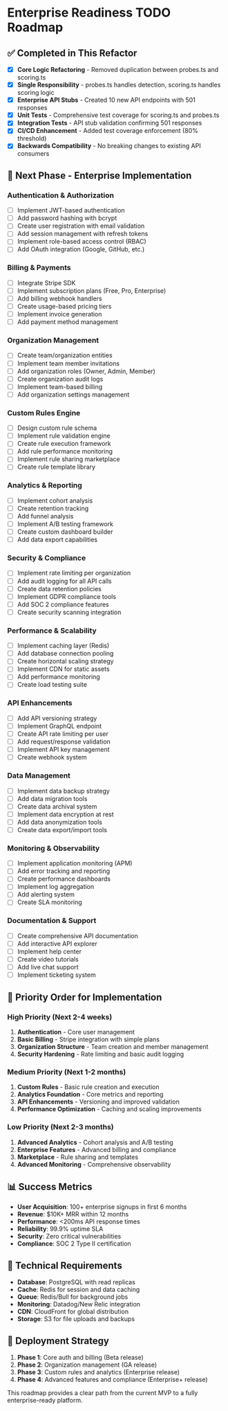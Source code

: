 # Enterprise Readiness TODO Roadmap

## ✅ Completed in This Refactor

- [x] **Core Logic Refactoring** - Removed duplication between probes.ts and scoring.ts
- [x] **Single Responsibility** - probes.ts handles detection, scoring.ts handles scoring logic
- [x] **Enterprise API Stubs** - Created 10 new API endpoints with 501 responses
- [x] **Unit Tests** - Comprehensive test coverage for scoring.ts and probes.ts
- [x] **Integration Tests** - API stub validation confirming 501 responses
- [x] **CI/CD Enhancement** - Added test coverage enforcement (80% threshold)
- [x] **Backwards Compatibility** - No breaking changes to existing API consumers

## 🔄 Next Phase - Enterprise Implementation

### Authentication & Authorization
- [ ] Implement JWT-based authentication
- [ ] Add password hashing with bcrypt
- [ ] Create user registration with email validation
- [ ] Add session management with refresh tokens
- [ ] Implement role-based access control (RBAC)
- [ ] Add OAuth integration (Google, GitHub, etc.)

### Billing & Payments
- [ ] Integrate Stripe SDK
- [ ] Implement subscription plans (Free, Pro, Enterprise)
- [ ] Add billing webhook handlers
- [ ] Create usage-based pricing tiers
- [ ] Implement invoice generation
- [ ] Add payment method management

### Organization Management
- [ ] Create team/organization entities
- [ ] Implement team member invitations
- [ ] Add organization roles (Owner, Admin, Member)
- [ ] Create organization audit logs
- [ ] Implement team-based billing
- [ ] Add organization settings management

### Custom Rules Engine
- [ ] Design custom rule schema
- [ ] Implement rule validation engine
- [ ] Create rule execution framework
- [ ] Add rule performance monitoring
- [ ] Implement rule sharing marketplace
- [ ] Create rule template library

### Analytics & Reporting
- [ ] Implement cohort analysis
- [ ] Create retention tracking
- [ ] Add funnel analysis
- [ ] Implement A/B testing framework
- [ ] Create custom dashboard builder
- [ ] Add data export capabilities

### Security & Compliance
- [ ] Implement rate limiting per organization
- [ ] Add audit logging for all API calls
- [ ] Create data retention policies
- [ ] Implement GDPR compliance tools
- [ ] Add SOC 2 compliance features
- [ ] Create security scanning integration

### Performance & Scalability
- [ ] Implement caching layer (Redis)
- [ ] Add database connection pooling
- [ ] Create horizontal scaling strategy
- [ ] Implement CDN for static assets
- [ ] Add performance monitoring
- [ ] Create load testing suite

### API Enhancements
- [ ] Add API versioning strategy
- [ ] Implement GraphQL endpoint
- [ ] Create API rate limiting per user
- [ ] Add request/response validation
- [ ] Implement API key management
- [ ] Create webhook system

### Data Management
- [ ] Implement data backup strategy
- [ ] Add data migration tools
- [ ] Create data archival system
- [ ] Implement data encryption at rest
- [ ] Add data anonymization tools
- [ ] Create data export/import tools

### Monitoring & Observability
- [ ] Implement application monitoring (APM)
- [ ] Add error tracking and reporting
- [ ] Create performance dashboards
- [ ] Implement log aggregation
- [ ] Add alerting system
- [ ] Create SLA monitoring

### Documentation & Support
- [ ] Create comprehensive API documentation
- [ ] Add interactive API explorer
- [ ] Implement help center
- [ ] Create video tutorials
- [ ] Add live chat support
- [ ] Implement ticketing system

## 🎯 Priority Order for Implementation

### High Priority (Next 2-4 weeks)
1. **Authentication** - Core user management
2. **Basic Billing** - Stripe integration with simple plans
3. **Organization Structure** - Team creation and member management
4. **Security Hardening** - Rate limiting and basic audit logging

### Medium Priority (Next 1-2 months)
1. **Custom Rules** - Basic rule creation and execution
2. **Analytics Foundation** - Core metrics and reporting
3. **API Enhancements** - Versioning and improved validation
4. **Performance Optimization** - Caching and scaling improvements

### Low Priority (Next 2-3 months)
1. **Advanced Analytics** - Cohort analysis and A/B testing
2. **Enterprise Features** - Advanced billing and compliance
3. **Marketplace** - Rule sharing and templates
4. **Advanced Monitoring** - Comprehensive observability

## 📊 Success Metrics

- **User Acquisition**: 100+ enterprise signups in first 6 months
- **Revenue**: $10K+ MRR within 12 months
- **Performance**: <200ms API response times
- **Reliability**: 99.9% uptime SLA
- **Security**: Zero critical vulnerabilities
- **Compliance**: SOC 2 Type II certification

## 🔧 Technical Requirements

- **Database**: PostgreSQL with read replicas
- **Cache**: Redis for session and data caching
- **Queue**: Redis/Bull for background jobs
- **Monitoring**: Datadog/New Relic integration
- **CDN**: CloudFront for global distribution
- **Storage**: S3 for file uploads and backups

## 🚀 Deployment Strategy

1. **Phase 1**: Core auth and billing (Beta release)
2. **Phase 2**: Organization management (GA release)
3. **Phase 3**: Custom rules and analytics (Enterprise release)
4. **Phase 4**: Advanced features and compliance (Enterprise+ release)

This roadmap provides a clear path from the current MVP to a fully enterprise-ready platform.